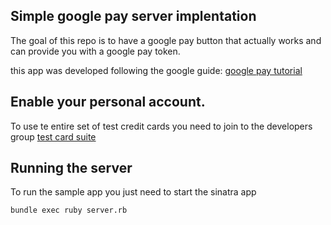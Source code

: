 ## Simple google pay server implentation

The goal of this repo is to have a google pay button that actually works and can
provide you with a google pay token.

this app was developed following the google guide:
[google pay tutorial](https://developers.google.com/pay/api/web/guides/tutorial)

## Enable your personal account.

To use te entire set of test credit cards you need to join to the developers group
[test card suite](https://developers.google.com/pay/api/android/guides/resources/test-card-suite)


## Running the server

To run the sample app you just need to start the sinatra app

```bash
bundle exec ruby server.rb
```
